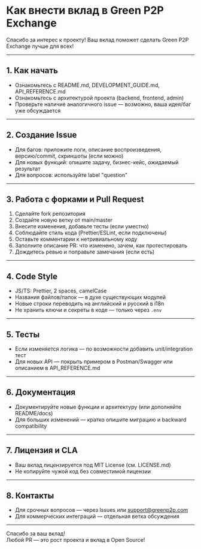 # Как внести вклад в Green P2P Exchange

Спасибо за интерес к проекту! Ваш вклад поможет сделать Green P2P Exchange лучше для всех!

---

## 1. Как начать

- Ознакомьтесь с README.md, DEVELOPMENT_GUIDE.md, API_REFERENCE.md
- Ознакомьтесь с архитектурой проекта (backend, frontend, admin)
- Проверьте наличие аналогичного issue — возможно, ваша идея/баг уже обсуждается

---

## 2. Создание Issue

- Для багов: приложите логи, описание воспроизведения, версию/commit, скриншоты (если можно)
- Для новых функций: опишите задачу, бизнес-кейс, ожидаемый результат
- Для вопросов: используйте label "question"

---

## 3. Работа с форками и Pull Request

1. Сделайте fork репозитория
2. Создайте новую ветку от main/master
3. Внесите изменения, добавьте тесты (если уместно)
4. Соблюдайте стиль кода (Prettier/ESLint, если подключены)
5. Оставьте комментарии к нетривиальному коду
6. Заполните описание PR: что изменено, зачем, как протестировать
7. Дождитесь ревью и поправьте замечания (если есть)

---

## 4. Code Style

- JS/TS: Prettier, 2 spaces, camelCase
- Названия файлов/папок — в духе существующих модулей
- Новые строки переводить на английский и русский в i18n
- Не хранить ключи и секреты в коде — только через `.env`

---

## 5. Тесты

- Если изменяется логика — по возможности добавить unit/integration тест
- Для новых API — покрыть примером в Postman/Swagger или описанием в API_REFERENCE.md

---

## 6. Документация

- Документируйте новые функции и архитектуру (или дополняйте README/docs)
- Для больших изменений — кратко опишите миграцию и backward compatibility

---

## 7. Лицензия и CLA

- Ваш вклад лицензируется под MIT License (см. LICENSE.md)
- Не копируйте чужой код без совместимой лицензии

---

## 8. Контакты

- Для срочных вопросов — через Issues или support@greenp2p.com
- Для коммерческих интеграций — отдельная ветка обсуждения

---

Спасибо за ваш вклад!  
Любой PR — это рост проекта и вклад в Open Source!
